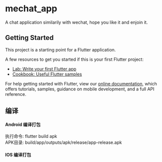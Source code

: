 # mechat_app

A chat application similarily with wechat, hope you like it and enjoin it.

## Getting Started

This project is a starting point for a Flutter application.

A few resources to get you started if this is your first Flutter project:

- [Lab: Write your first Flutter app](https://flutter.dev/docs/get-started/codelab)
- [Cookbook: Useful Flutter samples](https://flutter.dev/docs/cookbook)

For help getting started with Flutter, view our
[online documentation](https://flutter.dev/docs), which offers tutorials,
samples, guidance on mobile development, and a full API reference.


## 编译
#### Android 编译打包
执行命令:  flutter build apk  
APK目录:  build/app/outputs/apk/release/app-release.apk

#### IOS 编译打包

